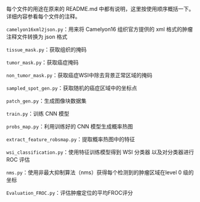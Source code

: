 每个文件的用途在原来的 README.md 中都有说明，这里按使用顺序概括一下。详细内容参看每个文件的注释。

`camelyon16xml2json.py`：用来将 Camelyon16 组织官方提供的 xml 格式的肿瘤注释文件转换为 json 格式

`tissue_mask.py`：获取组织的掩码

`tumor_mask.py`：获取癌症掩码

`non_tumor_mask.py`：获取癌症WSI中除去背景正常区域的掩码

`sampled_spot_gen.py`：获取随机的癌症区域中的坐标点

`patch_gen.py`：生成图像块数据集

`train.py`：训练 CNN 模型

`probs_map.py`：利用训练好的 CNN 模型生成概率热图

`extract_feature_robsmap.py`：提取概率热图中的特征

`wsi_classification.py`：使用特征训练模型得到 WSI 分类器 以及对分类器进行 ROC 评估

`nms.py`：使用非最大抑制算法（nms）获得每个检测到的肿瘤区域在level 0 级的坐标

`Evaluation_FROC.py`：评估肿瘤定位的平均FROC评分

